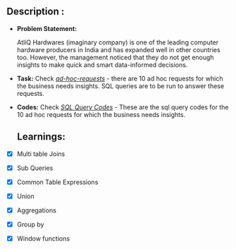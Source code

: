 ## Description :


- **Problem Statement:** 

    AtliQ Hardwares (imaginary company) is one of the leading computer hardware producers in India and has expanded well in other countries too. However, the management noticed that they do not get enough insights to make quick and smart data-informed decisions.

- **Task:** Check _[ad-hoc-requests](https://github.com/Saptarshi-Basu-28/Consumer-Goods-Ad-Hoc-Insights/blob/main/ad-hoc-requests.pdf)_ - there are 10 ad hoc requests for which the business needs insights. SQL queries are to be run to answer these requests.

- **Codes:** Check _[SQL Query Codes](https://github.com/Saptarshi-Basu-28/Consumer-Goods-Ad-Hoc-Insights/blob/main/QueryCodes.txt)_ - These are the sql query codes for the 10 ad hoc requests for which the business needs insights. 

  ## Learnings:
- [x]	Multi table Joins
- [x]	Sub Queries
- [x]	Common Table Expressions
- [x]	Union
- [x]	Aggregations
- [x]	Group by
- [x]	Window functions


